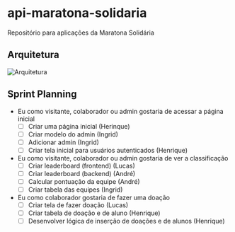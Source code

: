 # api-maratona-solidaria
Repositório para aplicações da Maratona Solidária

## Arquitetura
![Arquitetura](https://user-images.githubusercontent.com/23155300/76664704-fd0ee180-6563-11ea-8197-517efe49a226.jpg)

## Sprint Planning

- Eu como visitante, colaborador ou admin gostaria de acessar a página inicial
  - [ ] Criar uma página inicial (Herinque)
  - [ ] Criar modelo do admin (Ingrid)
  - [ ] Adicionar admin (Ingrid)
  - [ ] Criar tela inicial para usuários autenticados (Henrique)
 
- Eu como visitante, colaborador ou admin gostaria de ver a classificação
  - [ ] Criar leaderboard (frontend) (Lucas)
  - [ ] Criar leaderboard (backend) (André)
  - [ ] Calcular pontuação da equipe (André)
  - [ ] Criar tabela das equipes (Ingrid)
 
- Eu como colaborador gostaria de fazer uma doação
  - [ ] Criar tela de fazer doação (Lucas)
  - [ ] Criar tabela de doação e de aluno (Henrique)
  - [ ] Desenvolver lógica de inserção de doações e de alunos (Henrique)
